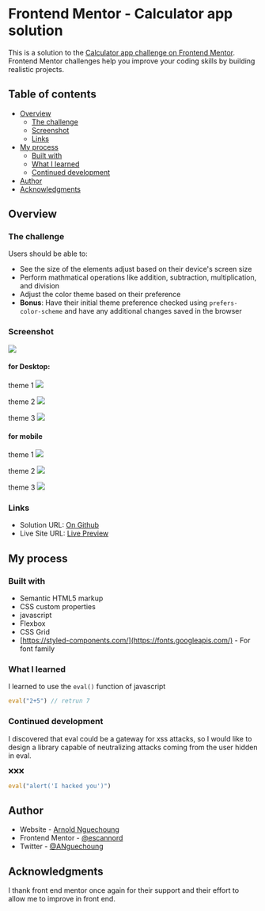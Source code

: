 # Frontend Mentor - Calculator app solution

This is a solution to the [Calculator app challenge on Frontend Mentor](https://www.frontendmentor.io/challenges/calculator-app-9lteq5N29). Frontend Mentor challenges help you improve your coding skills by building realistic projects. 

## Table of contents

- [Overview](#overview)
  - [The challenge](#the-challenge)
  - [Screenshot](#screenshot)
  - [Links](#links)
- [My process](#my-process)
  - [Built with](#built-with)
  - [What I learned](#what-i-learned)
  - [Continued development](#continued-development)
- [Author](#author)
- [Acknowledgments](#acknowledgments)



## Overview

### The challenge

Users should be able to:

- See the size of the elements adjust based on their device's screen size
- Perform mathmatical operations like addition, subtraction, multiplication, and division
- Adjust the color theme based on their preference
- **Bonus**: Have their initial theme preference checked using `prefers-color-scheme` and have any additional changes saved in the browser

### Screenshot

![](./screenshot.jpg)

#### for Desktop:
theme 1
![](./images/theme-1.jpeg)

theme 2
![](./images/theme-2.jpeg)

theme 3
![](./images/theme-3.jpeg)

#### for mobile
theme 1
![](./images/iPhone-X-theme-1.png)

theme 2
![](./images/iPhone-X-theme-2.png)

theme 3
![](./images/iPhone-X-theme-3.png)

### Links

- Solution URL: [On Github](https://github.com/escannord/calculator-app-main/)
- Live Site URL: [Live Preview](https://calculator-app-main-kappa.vercel.app/)

## My process

### Built with

- Semantic HTML5 markup
- CSS custom properties
- javascript
- Flexbox
- CSS Grid
- [https://styled-components.com/](https://fonts.googleapis.com/) - For font family

### What I learned

I learned to use the ``eval()`` function of javascript


```js
eval("2+5") // retrun 7
```



### Continued development

I discovered that eval could be a gateway for xss attacks, so I would like to design a library capable of neutralizing attacks coming from the user hidden in eval.

❌❌❌
```js
eval("alert('I hacked you')") 
```



## Author

- Website - [Arnold Nguechoung](https://github.com/escannord/)
- Frontend Mentor - [@escannord](https://www.frontendmentor.io/profile/escannord)
- Twitter - [@ANguechoung](https://x.com/ANguechoung)

## Acknowledgments

I thank front end mentor once again for their support and their effort to allow me to improve in front end.
